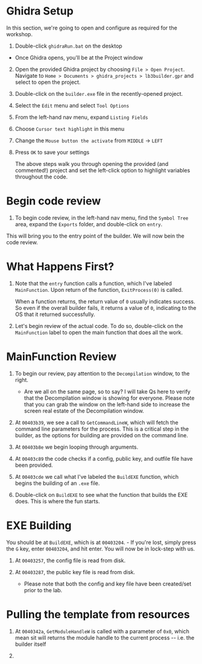 # Ghidra Setup

In this section, we're going to open and configure as required for the workshop.

1. Double-click `ghidraRun.bat` on the desktop
 - Once Ghidra opens, you'll be at the Project window
2. Open the provided Ghidra project by choosing `File > Open Project`. Navigate to `Home > Documents > ghidra_projects > lb3builder.gpr` and select to open the project.
3. Double-click on the `builder.exe` file in the recently-opened project.
4. Select the `Edit` menu and select `Tool Options`
5. From the left-hand nav menu, expand `Listing Fields`
6. Choose `Cursor text highlight` in this menu
7. Change the `Mouse button the activate` from `MIDDLE` -> `LEFT`
8. Press `OK` to save your settings

    The above steps walk you through opening the provided (and commented!) project and set the left-click option to highlight variables throughout the code.

# Begin code review

1. To begin code review, in the left-hand nav menu, find the `Symbol Tree` area, expand the `Exports` folder, and double-click on `entry`.

This will bring you to the entry point of the builder. We will now bein the code review.

# What Happens First?

1. Note that the `entry` function calls a function, which I've labeled `MainFunction`. Upon return of the function, `ExitProcess(0)` is called.

    When a function returns, the return value of `0` usually indicates success. So even if the overall builder fails, it returns a value of `0`, indicating to the OS that it returned successfully.
    
2. Let's begin review of the actual code. To do so, double-click on the `MainFunction` label to open the main function that does all the work.

# MainFunction Review

1. To begin our review, pay attention to the `Decompilation` window, to the right.
    - Are we all on the same page, so to say? I will take Qs here to verify that the Decompilation window is showing for everyone. Please note that you can grab the window on the left-hand side to increase the screen real estate of the Decompilation window.

2. At `00403b39`, we see a call to `GetCommandLineW`, which will fetch the command line parameters for the process. This is a critical step in the builder, as the options for building are provided on the command line.

3. At `00403b8e` we begin looping through arguments. 

4. At `00403c89` the code checks if a config, public key, and outfile file have been provided.

5. At `00403cde` we call what I've labeled the `BuildEXE` function, which begins the building of an `.exe` file.

6. Double-click on `BuildEXE` to see what the function that builds the EXE does. This is where the fun starts.

# EXE Building

You should be at `BuildEXE`, which is at `00403204`.
    - If you're lost, simply press the `G` key, enter `00403204`, and hit enter. You will now be in lock-step with us.
    
1. At `00403257`, the config file is read from disk.

2. At `00403287`, the public key file is read from disk.
    - Please note that both the config and key file have been created/set prior to the lab.

# Pulling the template from resources
    
1. At `0040342a`, `GetModuleHandleW` is called with a parameter of `0x0`, which mean sit will returns the module handle to the current process -- i.e. the builder itself

2. 